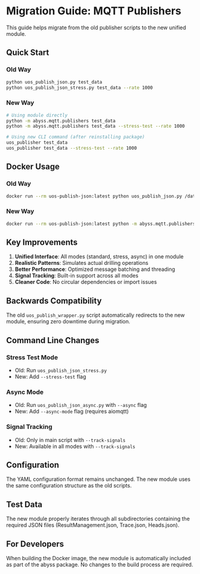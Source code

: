 # Migration Guide: MQTT Publishers

This guide helps migrate from the old publisher scripts to the new unified module.

## Quick Start

### Old Way
```bash
python uos_publish_json.py test_data
python uos_publish_json_stress.py test_data --rate 1000
```

### New Way
```bash
# Using module directly
python -m abyss.mqtt.publishers test_data
python -m abyss.mqtt.publishers test_data --stress-test --rate 1000

# Using new CLI command (after reinstalling package)
uos_publisher test_data
uos_publisher test_data --stress-test --rate 1000
```

## Docker Usage

### Old Way
```bash
docker run --rm uos-publish-json:latest python uos_publish_json.py /data
```

### New Way
```bash
docker run --rm uos-publish-json:latest python -m abyss.mqtt.publishers /data
```

## Key Improvements

1. **Unified Interface**: All modes (standard, stress, async) in one module
2. **Realistic Patterns**: Simulates actual drilling operations
3. **Better Performance**: Optimized message batching and threading
4. **Signal Tracking**: Built-in support across all modes
5. **Cleaner Code**: No circular dependencies or import issues

## Backwards Compatibility

The old `uos_publish_wrapper.py` script automatically redirects to the new module, ensuring zero downtime during migration.

## Command Line Changes

### Stress Test Mode
- Old: Run `uos_publish_json_stress.py`
- New: Add `--stress-test` flag

### Async Mode
- Old: Run `uos_publish_json_async.py` with `--async` flag
- New: Add `--async-mode` flag (requires aiomqtt)

### Signal Tracking
- Old: Only in main script with `--track-signals`
- New: Available in all modes with `--track-signals`

## Configuration

The YAML configuration format remains unchanged. The new module uses the same configuration structure as the old scripts.

## Test Data

The new module properly iterates through all subdirectories containing the required JSON files (ResultManagement.json, Trace.json, Heads.json).

## For Developers

When building the Docker image, the new module is automatically included as part of the abyss package. No changes to the build process are required.